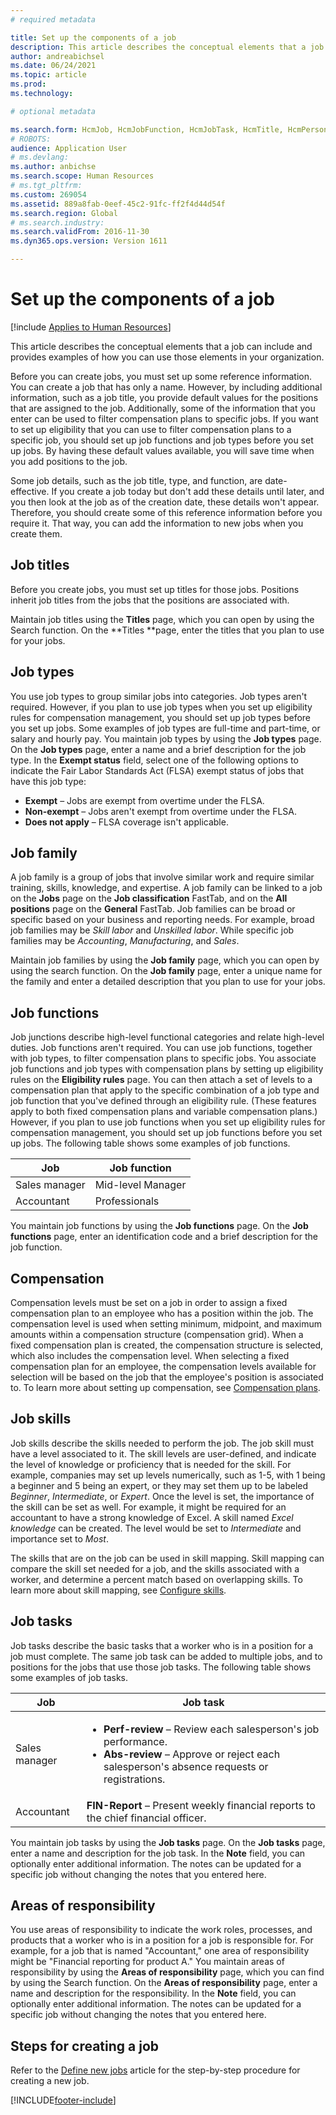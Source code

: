 ```yaml
---
# required metadata

title: Set up the components of a job
description: This article describes the conceptual elements that a job can include and provides examples of how you can use those elements in your organization. 
author: andreabichsel
ms.date: 06/24/2021
ms.topic: article
ms.prod: 
ms.technology: 

# optional metadata

ms.search.form: HcmJob, HcmJobFunction, HcmJobTask, HcmTitle, HcmPersonnelManagementWorkspace, HCMJobFamily
# ROBOTS: 
audience: Application User
# ms.devlang: 
ms.author: anbichse
ms.search.scope: Human Resources
# ms.tgt_pltfrm: 
ms.custom: 269054
ms.assetid: 889a8fab-0eef-45c2-91fc-ff2f4d44d54f
ms.search.region: Global
# ms.search.industry: 
ms.search.validFrom: 2016-11-30
ms.dyn365.ops.version: Version 1611

---
```


# Set up the components of a job

[!include [Applies to Human Resources](../includes/applies-to-hr.md)]

This article describes the conceptual elements that a job can include and provides examples of how you can use those elements in your organization. 

Before you can create jobs, you must set up some reference information. You can create a job that has only a name. However, by including additional information, such as a job title, you provide default values for the positions that are assigned to the job. Additionally, some of the information that you enter can be used to filter compensation plans to specific jobs. If you want to set up eligibility that you can use to filter compensation plans to a specific job, you should set up job functions and job types before you set up jobs. By having these default values available, you will save time when you add positions to the job. 

Some job details, such as the job title, type, and function, are date-effective. If you create a job today but don't add these details until later, and you then look at the job as of the creation date, these details won't appear. Therefore, you should create some of this reference information before you require it. That way, you can add the information to new jobs when you create them.

## Job titles
Before you create jobs, you must set up titles for those jobs. Positions inherit job titles from the jobs that the positions are associated with. 

Maintain job titles using the **Titles** page, which you can open by using the Search function. On the **Titles **page, enter the titles that you plan to use for your jobs.

## Job types
You use job types to group similar jobs into categories. Job types aren't required. However, if you plan to use job types when you set up eligibility rules for compensation management, you should set up job types before you set up jobs. Some examples of job types are full-time and part-time, or salary and hourly pay. You maintain job types by using the **Job types** page. On the **Job types** page, enter a name and a brief description for the job type. In the **Exempt status** field, select one of the following options to indicate the Fair Labor Standards Act (FLSA) exempt status of jobs that have this job type:

-   **Exempt** – Jobs are exempt from overtime under the FLSA.
-   **Non-exempt** – Jobs aren't exempt from overtime under the FLSA.
-   **Does not apply** – FLSA coverage isn't applicable.

## Job family
A job family is a group of jobs that involve similar work and require similar training, skills, knowledge, and expertise. A job family can be linked to a job on the **Jobs** page on the **Job classification** FastTab, and on the **All positions** page on the **General** FastTab. Job families can be broad or specific based on your business and reporting needs. For example, broad job families may be *Skill labor* and *Unskilled labor*. While specific job families may be *Accounting*, *Manufacturing*, and *Sales*.

Maintain job families by using the **Job family** page, which you can open by using the search function. On the **Job family** page, enter a unique name for the family and enter a detailed description that you plan to use for your jobs.

## Job functions
Job junctions describe high-level functional categories and relate high-level duties. Job functions aren't required. You can use job functions, together with job types, to filter compensation plans to specific jobs. You associate job functions and job types with compensation plans by setting up eligibility rules on the **Eligibility rules** page. You can then attach a set of levels to a compensation plan that apply to the specific combination of a job type and job function that you've defined through an eligibility rule. (These features apply to both fixed compensation plans and variable compensation plans.) However, if you plan to use job functions when you set up eligibility rules for compensation management, you should set up job functions before you set up jobs. The following table shows some examples of job functions.

| Job           | Job function         |
|---------------|----------------------|
| Sales manager | Mid-level Manager    |
| Accountant    | Professionals        |

You maintain job functions by using the **Job functions** page. On the **Job functions** page, enter an identification code and a brief description for the job function.

## Compensation
Compensation levels must be set on a job in order to assign a fixed compensation plan to an employee who has a position within the job. The compensation level is used when setting minimum, midpoint, and maximum amounts within a compensation structure (compensation grid). When a fixed compensation plan is created, the compensation structure is selected, which also includes the compensation level. When selecting a fixed compensation plan for an employee, the compensation levels available for selection will be based on the job that the employee's position is associated to. To learn more about setting up compensation, see [Compensation plans](hr-compensation-overview.md).

## Job skills
Job skills describe the skills needed to perform the job. The job skill must have a level associated to it. The skill levels are user-defined, and indicate the level of knowledge or proficiency that is needed for the skill. For example, companies may set up levels numerically, such as 1-5, with 1 being a beginner and 5 being an expert, or they may set them up to be labeled *Beginner*, *Intermediate*, or *Expert*. Once the level is set, the importance of the skill can be set as well. For example, it might be required for an accountant to have a strong knowledge of Excel. A skill named *Excel knowledge* can be created. The level would be set to  *Intermediate* and importance set to *Most*.  

The skills that are on the job can be used in skill mapping. Skill mapping can compare the skill set needed for a job, and the skills associated with a worker, and determine a percent match based on overlapping skills. To learn more about skill mapping, see [Configure skills](hr-develop-skills.md). 

## Job tasks
Job tasks describe the basic tasks that a worker who is in a position for a job must complete. The same job task can be added to multiple jobs, and to positions for the jobs that use those job tasks. The following table shows some examples of job tasks.

<table>
<thead>
<tr class="header">
<th>Job</th>
<th>Job task</th>
</tr>
</thead>
<tbody>
<tr class="odd">
<td>Sales manager</td>
<td><ul>
<li><strong>Perf-review</strong> – Review each salesperson&#39;s job performance.</li>
<li><strong>Abs-review</strong> – Approve or reject each salesperson&#39;s absence requests or registrations.</li>
</ul></td>
</tr>
<tr class="even">
<td>Accountant</td>
<td><strong>FIN-Report</strong> – Present weekly financial reports to the chief financial officer.</td>
</tr>
</tbody>
</table>

You maintain job tasks by using the **Job tasks** page. On the **Job tasks** page, enter a name and description for the job task. In the **Note** field, you can optionally enter additional information. The notes can be updated for a specific job without changing the notes that you entered here.

## Areas of responsibility
You use areas of responsibility to indicate the work roles, processes, and products that a worker who is in a position for a job is responsible for. For example, for a job that is named "Accountant," one area of responsibility might be "Financial reporting for product A." You maintain areas of responsibility by using the **Areas of responsibility** page, which you can find by using the Search function. On the **Areas of responsibility** page, enter a name and description for the responsibility. In the **Note** field, you can optionally enter additional information. The notes can be updated for a specific job without changing the notes that you entered here.

## Steps for creating a job
Refer to the [Define new jobs](./hr-personnel-define-jobs.md) article for the step-by-step procedure for creating a new job. 


[!INCLUDE[footer-include](../includes/footer-banner.md)]
